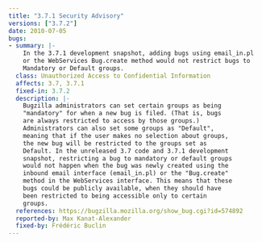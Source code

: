 ```yaml
---
title: "3.7.1 Security Advisory"
versions: ["3.7.2"]
date: 2010-07-05
bugs:
- summary: |-
    In the 3.7.1 development snapshot, adding bugs using email_in.pl
    or the WebServices Bug.create method would not restrict bugs to
    Mandatory or Default groups.
  class: Unauthorized Access to Confidential Information
  affects: 3.7, 3.7.1
  fixed-in: 3.7.2
  description: |-
    Bugzilla administrators can set certain groups as being
    "mandatory" for when a new bug is filed. (That is, bugs
    are always restricted to access by those groups.)
    Administrators can also set some groups as "Default",
    meaning that if the user makes no selection about groups,
    the new bug will be restricted to the groups set as
    Default. In the unreleased 3.7 code and 3.7.1 development
    snapshot, restricting a bug to mandatory or default groups
    would not happen when the bug was newly created using the
    inbound email interface (email_in.pl) or the "Bug.create"
    method in the WebServices interface. This means that these
    bugs could be publicly available, when they should have
    been restricted to being accessible only to certain
    groups.
  references: https://bugzilla.mozilla.org/show_bug.cgi?id=574892
  reported-by: Max Kanat-Alexander
  fixed-by: Frédéric Buclin
---
```

